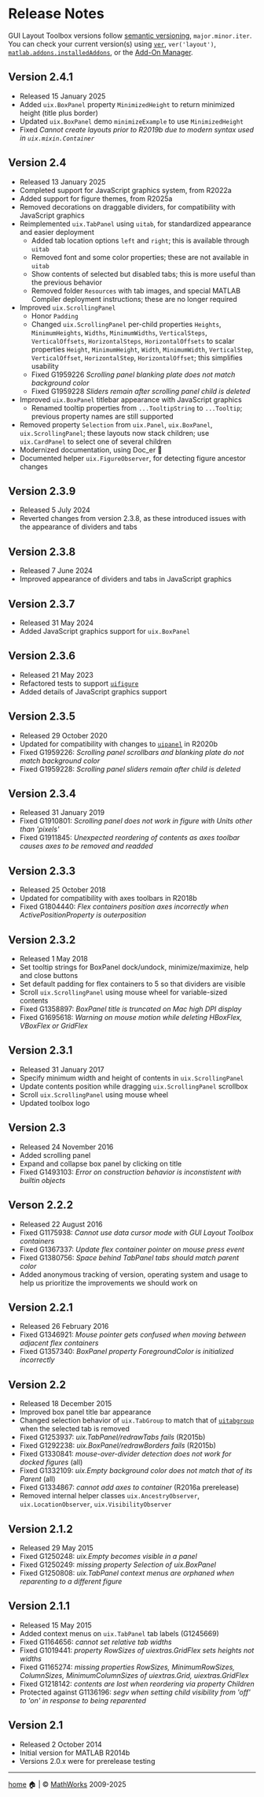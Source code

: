 # Release Notes

GUI Layout Toolbox versions follow [semantic versioning](https://semver.org/), `major.minor.iter`.  You can check your current version(s) using [`ver`](https://www.mathworks.com/help/matlab/ref/ver.html), `ver('layout')`, [`matlab.addons.installedAddons`](https://www.mathworks.com/help/matlab/ref/matlab.addons.installedaddons.html), or the [Add-On Manager](https://uk.mathworks.com/help/matlab/matlab_env/get-add-ons.html).

## Version 2.4.1

- Released 15 January 2025
- Added `uix.BoxPanel` property `MinimizedHeight` to return minimized height (title plus border)
- Updated `uix.BoxPanel` demo `minimizeExample` to use `MinimizedHeight`
- Fixed *Cannot create layouts prior to R2019b due to modern syntax used in `uix.mixin.Container`*

## Version 2.4

- Released 13 January 2025
- Completed support for JavaScript graphics system, from R2022a
- Added support for figure themes, from R2025a
- Removed decorations on draggable dividers, for compatibility with JavaScript graphics
- Reimplemented `uix.TabPanel` using `uitab`, for standardized appearance and easier deployment
   - Added tab location options `left` and `right`; this is available through `uitab`
   - Removed font and some color properties; these are not available in `uitab`
   - Show contents of selected but disabled tabs; this is more useful than the previous behavior
   - Removed folder `Resources` with tab images, and special MATLAB Compiler deployment instructions; these are no longer required
- Improved `uix.ScrollingPanel`
   - Honor `Padding`
   - Changed `uix.ScrollingPanel` per-child properties `Heights`, `MinimumHeights`, `Widths`, `MinimumWidths`, `VerticalSteps`, `VerticalOffsets`, `HorizontalSteps`, `HorizontalOffsets` to scalar properties `Height`, `MinimumHeight`, `Width`, `MinimumWidth`, `VerticalStep`, `VerticalOffset`, `HorizontalStep`, `HorizontalOffset`; this simplifies usability
   - Fixed G1959226 *Scrolling panel blanking plate does not match background color*
   - Fixed G1959228 *Sliders remain after scrolling panel child is deleted*
- Improved `uix.BoxPanel` titlebar appearance with JavaScript graphics
   - Renamed tooltip properties from `...TooltipString` to `...Tooltip`; previous property names are still supported
- Removed property `Selection` from `uix.Panel`, `uix.BoxPanel`, `uix.ScrollingPanel`; these layouts now stack children; use `uix.CardPanel` to select one of several children
- Modernized documentation, using Doc_er :hatching_chick:
- Documented helper `uix.FigureObserver`, for detecting figure ancestor changes

## Version 2.3.9

- Released 5 July 2024
- Reverted changes from version 2.3.8, as these introduced issues with the appearance of dividers and tabs

## Version 2.3.8

- Released 7 June 2024
- Improved appearance of dividers and tabs in JavaScript graphics

## Version 2.3.7

- Released 31 May 2024
- Added JavaScript graphics support for `uix.BoxPanel`

## Version 2.3.6

- Released 21 May 2023 
- Refactored tests to support [`uifigure`](https://www.mathworks.com/help/matlab/ref/uifigure.html)
- Added details of JavaScript graphics support

## Version 2.3.5

- Released 29 October 2020
- Updated for compatibility with changes to [`uipanel`](https://www.mathworks.com/help/matlab/ref/uipanel.html) in R2020b
- Fixed G1959226: *Scrolling panel scrollbars and blanking plate do not match background color*
- Fixed G1959228: *Scrolling panel sliders remain after child is deleted*

## Version 2.3.4

- Released 31 January 2019
- Fixed G1910801: *Scrolling panel does not work in figure with Units other than 'pixels'*
- Fixed G1911845: *Unexpected reordering of contents as axes toolbar causes axes to be removed and readded*

## Version 2.3.3

- Released 25 October 2018
- Updated for compatibility with axes toolbars in R2018b
- Fixed G1804440: *Flex containers position axes incorrectly when ActivePositionProperty is outerposition*

## Version 2.3.2

- Released 1 May 2018
- Set tooltip strings for BoxPanel dock/undock, minimize/maximize, help and close buttons
- Set default padding for flex containers to 5 so that dividers are visible
- Scroll `uix.ScrollingPanel` using mouse wheel for variable-sized contents
- Fixed G1358897: *BoxPanel title is truncated on Mac high DPI display*
- Fixed G1695618: *Warning on mouse motion while deleting HBoxFlex, VBoxFlex or GridFlex*

## Version 2.3.1

- Released 31 January 2017
- Specify minimum width and height of contents in `uix.ScrollingPanel`
- Update contents position while dragging `uix.ScrollingPanel` scrollbox
- Scroll `uix.ScrollingPanel` using mouse wheel
- Updated toolbox logo

## Version 2.3

- Released 24 November 2016
- Added scrolling panel
- Expand and collapse box panel by clicking on title
- Fixed G1493103: *Error on construction behavior is inconstistent with builtin objects*

## Verson 2.2.2

- Released 22 August 2016
- Fixed G1175938: *Cannot use data cursor mode with GUI Layout Toolbox containers*
- Fixed G1367337: *Update flex container pointer on mouse press event*
- Fixed G1380756: *Space behind TabPanel tabs should match parent color*
- Added anonymous tracking of version, operating system and usage to help us prioritize the improvements we should work on

## Version 2.2.1

- Released 26 February 2016
- Fixed G1346921: *Mouse pointer gets confused when moving between adjacent flex containers*
- Fixed G1357340: *BoxPanel property ForegroundColor is initialized incorrectly*

## Version 2.2

- Released 18 December 2015
- Improved box panel title bar appearance
- Changed selection behavior of `uix.TabGroup` to match that of [`uitabgroup`](https://www.mathworks.com/help/matlab/ref/uitabgroup.html) when the selected tab is removed 
- Fixed G1253937:  *uix.TabPanel/redrawTabs fails* (R2015b)
- Fixed G1292238: *uix.BoxPanel/redrawBorders fails* (R2015b)
- Fixed G1330841: *mouse-over-divider detection does not work for docked figures* (all)
- Fixed G1332109: *uix.Empty background color does not match that of its Parent* (all)
- Fixed G1334867:  *cannot add axes to container* (R2016a prerelease)
- Removed internal helper classes `uix.AncestryObserver`, `uix.LocationObserver`, `uix.VisibilityObserver`

## Version 2.1.2

- Released 29 May 2015
- Fixed G1250248: *uix.Empty becomes visible in a panel*
- Fixed G1250249: *missing property Selection of uix.BoxPanel*
- Fixed G1250808: *uix.TabPanel context menus are orphaned when reparenting to a different figure*

## Version 2.1.1

- Released 15 May 2015
- Added context menus on `uix.TabPanel` tab labels (G1245669)
- Fixed G1164656: *cannot set relative tab widths*
- Fixed G1019441: *property RowSizes of uiextras.GridFlex sets heights not widths*
- Fixed G1165274: *missing properties RowSizes, MinimumRowSizes, ColumnSizes, MinimumColumnSizes of uiextras.Grid, uiextras.GridFlex*
- Fixed G1218142: *contents are lost when reordering via property Children*
- Protected against G1136196: *segv when setting child visibility from 'off' to 'on' in response to being reparented*

## Version 2.1

- Released 2 October 2014
- Initial version for MATLAB R2014b
- Versions 2.0.x were for prerelease testing

___

[home](index.md) :house: | :copyright: [MathWorks](https://www.mathworks.com/services/consulting.html) 2009-2025